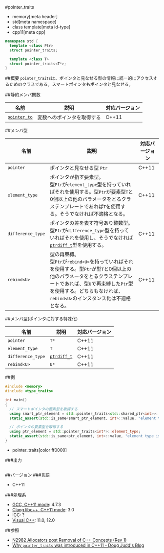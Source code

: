 #pointer_traits
* memory[meta header]
* std[meta namespace]
* class template[meta id-type]
* cpp11[meta cpp]

```cpp
namespace std {
  template <class Ptr>
  struct pointer_traits;

  template <class T>
  struct pointer_traits<T*>;
}
```

##概要
`pointer_traits`は、ポインタと見なせる型の情報に統一的にアクセスするためのクラスである。スマートポインタもポインタと見なせる。


##静的メンバ関数

| 名前                                           | 説明                       | 対応バージョン |
|------------------------------------------------|----------------------------|-------|
| [`pointer_to`](pointer_traits/pointer_to.md) | 変数へのポインタを取得する | C++11 |


##メンバ型

| 名前 | 説明 | 対応バージョン |
|----------------|----------------------------------------------|-------|
| `pointer`      | ポインタと見なせる型 `Ptr` | C++11 |
| `element_type` | ポインタが指す要素型。<br/> 型`Ptr`が`element_type`型を持っていればそれを使用する。型`Ptr`が要素型`T`と0個以上の他のパラメータをとるクラステンプレートであれば`T`を使用する。そうでなければ不適格となる。 | C++11 |
| `difference_type` | ポインタの差を表す符号あり整数型。<br/> 型`Ptr`が`difference_type`型を持っていればそれを使用し、そうでなければ[`ptrdiff_t`](/reference/cstddef/ptrdiff_t.md)型を使用する。 | C++11 |
| `rebind<U>`    | 型の再束縛。<br/> 型`Ptr`が`rebind<U>`を持っていればそれを使用する。型`Ptr`が型`T`と0個以上の他のパラメータをとるクラステンプレートであれば、型`U`で再束縛した`Ptr`型を使用する。どちらもなければ、`rebind<U>`のインスタンス化は不適格となる。 | C++11 |


##メンバ型(ポインタに対する特殊化)

| 名前              | 説明 | 対応バージョン |
|-------------------|------|----------------|
| `pointer`         | `T*` | C++11          |
| `element_type`    | `T`  | C++11          |
| `difference_type` | [`ptrdiff_t`](/reference/cstddef/ptrdiff_t.md) | C++11 |
| `rebind<U>`       | `U*` | C++11          |


##例
```cpp
#include <memory>
#include <type_traits>

int main()
{
  // スマートポインタの要素型を取得する
  using smart_ptr_element = std::pointer_traits<std::shared_ptr<int>>::element_type;
  static_assert(std::is_same<smart_ptr_element, int>::value, "element type is int");

  // ポインタの要素型を取得する
  using ptr_element = std::pointer_traits<int*>::element_type;
  static_assert(std::is_same<ptr_element, int>::value, "element type is int");
}
```
- pointer_traits[color ff0000]

###出力
```
```

##バージョン
###言語
- C++11

###処理系
- [GCC, C++11 mode](/implementation.md#gcc): 4.7.3
- [Clang libc++, C++11 mode](/implementation.md#clang): 3.0
- [ICC](/implementation.md#icc): ?
- [Visual C++](/implementation.md#visual_cpp): 11.0, 12.0


##参照
- [N2982 Allocators post Removal of C++ Concepts (Rev 1)](http://www.open-std.org/jtc1/sc22/wg21/docs/papers/2009/n2982.pdf)
- [Why `pointer_traits` was introduced in C++11 - Doug Judd's Blog](http://blog.nuggetwheat.org/index.php/2015/09/01/why-pointer_traits-was-introduced-in-c11/)

